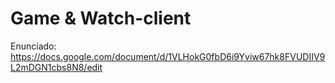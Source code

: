 # Game & Watch-client
Enunciado: https://docs.google.com/document/d/1VLHokG0fbD6i9Yviw67hk8FVUDIIV9L2mDGN1cbs8N8/edit

